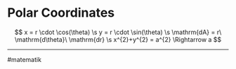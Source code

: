# Polar Coordinates

$$
x = r \cdot \cos(\theta) \s
y = r \cdot \sin(\theta) \s
\mathrm{dA} = r\ \mathrm{d\theta}\ \mathrm{dr} \s
x^{2}+y^{2} = a^{2} \Rightarrow a
$$



---
#matematik 